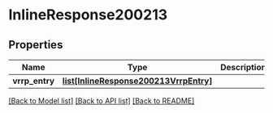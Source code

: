 # InlineResponse200213

## Properties
Name | Type | Description | Notes
------------ | ------------- | ------------- | -------------
**vrrp_entry** | [**list[InlineResponse200213VrrpEntry]**](InlineResponse200213VrrpEntry.md) |  | [optional] 

[[Back to Model list]](../README.md#documentation-for-models) [[Back to API list]](../README.md#documentation-for-api-endpoints) [[Back to README]](../README.md)

